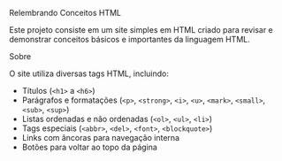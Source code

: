 Relembrando Conceitos HTML 

Este projeto consiste em um site simples em HTML criado para revisar e demonstrar conceitos básicos e importantes da linguagem HTML.

Sobre

O site utiliza diversas tags HTML, incluindo:

- Títulos (`<h1>` a `<h6>`)
- Parágrafos e formatações (`<p>`, `<strong>`, `<i>`, `<u>`, `<mark>`, `<small>`, `<sub>`, `<sup>`)
- Listas ordenadas e não ordenadas (`<ol>`, `<ul>`, `<li>`)
- Tags especiais (`<abbr>`, `<del>`, `<font>`, `<blockquote>`)
- Links com âncoras para navegação interna
- Botões para voltar ao topo da página



